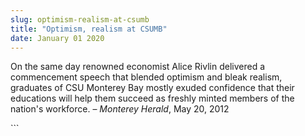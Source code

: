 ```yaml
---
slug: optimism-realism-at-csumb
title: "Optimism, realism at CSUMB"
date: January 01 2020
---
```


 
<p>
  On the same day renowned economist Alice Rivlin delivered a commencement
  speech that blended optimism and bleak realism, graduates of CSU Monterey Bay
  mostly exuded confidence that their educations will help them succeed as
  freshly minted members of the nation's workforce. – <em>Monterey Herald</em>,
  May 20, 2012
</p>
```
